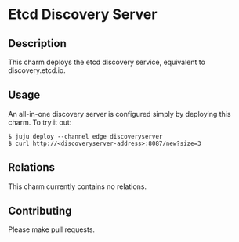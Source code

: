 # Etcd Discovery Server

## Description

This charm deploys the etcd discovery service, equivalent to discovery.etcd.io.

## Usage

An all-in-one discovery server is configured simply by deploying this charm.
To try it out:

```console
$ juju deploy --channel edge discoveryserver
$ curl http://<discoveryserver-address>:8087/new?size=3
```

## Relations

This charm currently contains no relations.

## Contributing

Please make pull requests.

